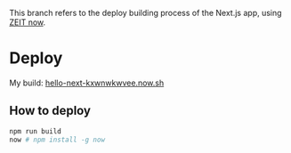 This branch refers to the deploy building process of the Next.js app, using [ZEIT now](https://zeit.co/now).

# Deploy

My build: [hello-next-kxwnwkwvee.now.sh](https://hello-next-kxwnwkwvee.now.sh)

## How to deploy

```bash
npm run build
now # npm install -g now
```